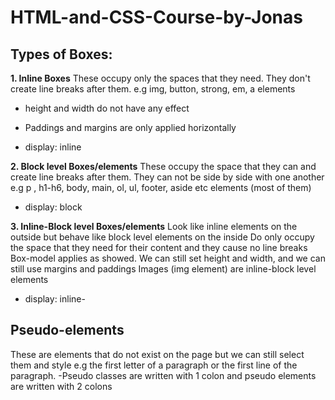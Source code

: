 # HTML-and-CSS-Course-by-Jonas

## Types of Boxes:

**1. Inline Boxes**
These occupy only the spaces that they need. They don't create line breaks after them. e.g img, button, strong, em, a elements

- height and width do not have any effect
- Paddings and margins are only applied horizontally

- display: inline

**2. Block level Boxes/elements**
These occupy the space that they can and create line breaks after them. They can not be side by side with one another e.g p , h1-h6, body, main, ol, ul, footer, aside etc elements (most of them)

- display: block

**3. Inline-Block level Boxes/elements**
Look like inline elements on the outside but behave like block level elements on the inside
Do only occupy the space that they need for their content and they cause no line breaks
Box-model applies as showed. We can still set height and width, and we can still use margins and paddings
Images (img element) are inline-block level elements

- display: inline-

## Pseudo-elements

These are elements that do not exist on the page but we can still select them and style e.g the first letter of a paragraph or the first line of the paragraph.
-Pseudo classes are written with 1 colon and pseudo elements are written with 2 colons
